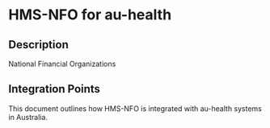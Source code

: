 # HMS-NFO for au-health

## Description

National Financial Organizations

## Integration Points

This document outlines how HMS-NFO is integrated with au-health systems in Australia.
